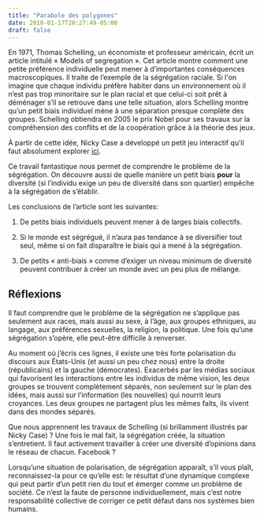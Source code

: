 ```yaml
---
title: "Parabole des polygones"
date: 2018-01-17T20:27:49-05:00
draft: false
---
```


En 1971, Thomas Schelling, un économiste et professeur américain, écrit un article intitulé « Models of segregation ». Cet article montre comment une petite préférence individuelle peut mener à d’importantes conséquences macroscopiques. Il traite de l’exemple de la ségrégation raciale. Si l'on imagine que chaque individu préfère habiter dans un environnement où il n’est pas trop minoritaire sur le plan racial et que celui-ci soit prêt à déménager s’il se retrouve dans une telle situation, alors Schelling montre qu’un petit biais individuel mène à une séparation presque complète des groupes. Schelling obtiendra en 2005 le prix Nobel pour ses travaux sur la compréhension des conflits et de la coopération grâce à la théorie des jeux.

À partir de cette idée, Nicky Case a développé un petit jeu interactif qu’il faut absolument explorer [ici](http://ncase.me/polygons/).

Ce travail fantastique nous permet de comprendre le problème de la ségrégation. On découvre aussi de quelle manière un petit biais **pour** la diversité (si l’individu exige un peu de diversité dans son quartier) empêche à la ségrégation de s’établir.

Les conclusions de l’article sont les suivantes:

1. De petits biais individuels peuvent mener à de larges biais collectifs.

2. Si le monde est ségrégué, il n’aura pas tendance à se diversifier tout seul, même si on fait disparaître le biais qui a mené à la ségrégation.

3. De petits « anti-biais » comme d’exiger un niveau minimum de diversité peuvent contribuer à créer un monde avec un peu plus de mélange.

## Réflexions

Il faut comprendre que le problème de la ségrégation ne s’applique pas seulement aux races, mais aussi au sexe, à l’âge, aux groupes ethniques, au langage, aux préférences sexuelles, la religion, la politique. Une fois qu’une ségrégation s’opère, elle peut-être difficile à renverser.

Au moment où j’écris ces lignes, il existe une très forte polarisation du discours aux États-Unis (et aussi un peu chez nous) entre la droite (républicains) et la gauche (démocrates). Exacerbés par les médias sociaux qui favorisent les interactions entre les individus de même vision, les deux groupes se trouvent complètement séparés, non seulement sur le plan des idées, mais aussi sur l’information (les nouvelles) qui nourrit leurs croyances. Les deux groupes ne partagent plus les mêmes faits, ils vivent dans des mondes séparés.

Que nous apprennent les travaux de Schelling (si brillamment illustrés par Nicky Case) ? Une fois le mal fait, la ségrégation créée, la situation s’entretient. Il faut activement travailler à créer une diversité d’opinions dans le réseau de chacun. Facebook ?

Lorsqu’une situation de polarisation, de ségrégation apparaît, s’il vous plaît, reconnaissez-la pour ce qu’elle est: le résultat d’une dynamique complexe qui peut partir d’un petit rien du tout et émerger comme un problème de société. Ce n’est la faute de personne individuellement, mais c’est notre responsabilité collective de corriger ce petit défaut dans nos systèmes bien humains.